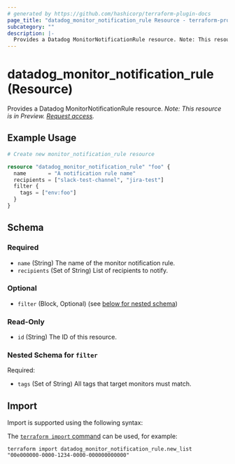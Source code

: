 ```yaml
---
# generated by https://github.com/hashicorp/terraform-plugin-docs
page_title: "datadog_monitor_notification_rule Resource - terraform-provider-datadog"
subcategory: ""
description: |-
  Provides a Datadog MonitorNotificationRule resource. Note: This resource is in Preview. Request access https://www.datadoghq.com/product-preview/monitor-notification-rules/.
---
```


# datadog_monitor_notification_rule (Resource)

Provides a Datadog MonitorNotificationRule resource. *Note: This resource is in Preview. [Request access](https://www.datadoghq.com/product-preview/monitor-notification-rules/).*

## Example Usage

```terraform
# Create new monitor_notification_rule resource

resource "datadog_monitor_notification_rule" "foo" {
  name       = "A notification rule name"
  recipients = ["slack-test-channel", "jira-test"]
  filter {
    tags = ["env:foo"]
  }
}
```

<!-- schema generated by tfplugindocs -->
## Schema

### Required

- `name` (String) The name of the monitor notification rule.
- `recipients` (Set of String) List of recipients to notify.

### Optional

- `filter` (Block, Optional) (see [below for nested schema](#nestedblock--filter))

### Read-Only

- `id` (String) The ID of this resource.

<a id="nestedblock--filter"></a>
### Nested Schema for `filter`

Required:

- `tags` (Set of String) All tags that target monitors must match.

## Import

Import is supported using the following syntax:

The [`terraform import` command](https://developer.hashicorp.com/terraform/cli/commands/import) can be used, for example:

```shell
terraform import datadog_monitor_notification_rule.new_list "00e000000-0000-1234-0000-000000000000"
```
